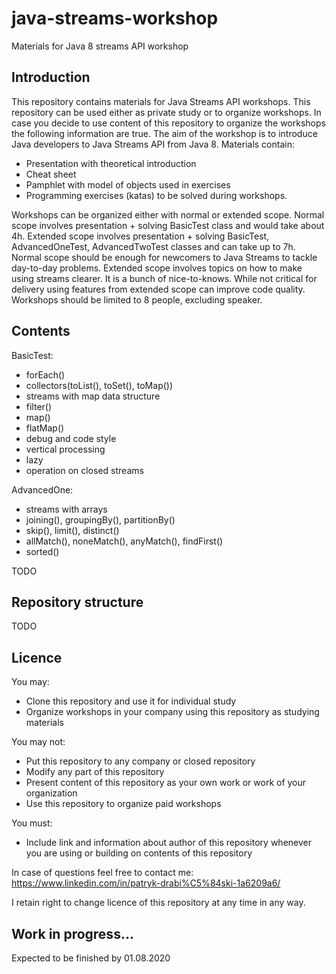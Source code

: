 # java-streams-workshop
Materials for Java 8 streams API workshop

## Introduction

This repository contains materials for Java Streams API workshops. This repository can be used either as private study or to organize workshops. In case you decide to use content of this repository to organize the workshops the following information are true. The aim of the workshop is to introduce Java developers to Java Streams API from Java 8. Materials contain:
 - Presentation with theoretical introduction
 - Cheat sheet
 - Pamphlet with model of objects used in exercises
 - Programming exercises (katas) to be solved during workshops.
 
Workshops can be organized either with normal or extended scope. Normal scope involves presentation + solving BasicTest class and would take about 4h. Extended scope involves presentation + solving BasicTest, AdvancedOneTest, AdvancedTwoTest classes and can take up to 7h. Normal scope should be enough for newcomers to Java Streams to tackle day-to-day problems. Extended scope involves topics on how to make using streams clearer. It is a bunch of nice-to-knows. While not critical for delivery using features from extended scope can improve code quality. Workshops should be limited to 8 people, excluding speaker.

## Contents

BasicTest:
* forEach()
* collectors(toList(), toSet(), toMap())
* streams with map data structure
* filter()
* map()
* flatMap()
* debug and code style
* vertical processing
* lazy
* operation on closed streams

AdvancedOne:
* streams with arrays
* joining(), groupingBy(), partitionBy()
* skip(), limit(), distinct()
* allMatch(), noneMatch(), anyMatch(), findFirst()
* sorted()


TODO

## Repository structure

TODO         

## Licence

You may:
- Clone this repository and use it for individual study
- Organize workshops in your company using this repository as studying materials

You may not:
- Put this repository to any company or closed repository
- Modify any part of this repository
- Present content of this repository as your own work or work of your organization
- Use this repository to organize paid workshops

You must:
- Include link and information about author of this repository whenever you are using or building on contents of this repository

In case of questions feel free to contact me:
https://www.linkedin.com/in/patryk-drabi%C5%84ski-1a6209a6/

I retain right to change licence of this repository at any time in any way.

## Work in progress... ##

Expected to be finished by 01.08.2020
